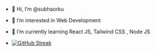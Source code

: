 - 👋 Hi, I’m @subhaorku
- 👀 I’m interested in Web Development
- 🌱 I’m currently learning React JS, Tailwind CSS , Node JS 

- [![GitHub Streak](https://streak-stats.demolab.com?user=subhaorku&theme=highcontrast&border_radius=4.6&date_format=j%20M%5B%20Y%5D&card_width=500&card_height=200)](https://git.io/streak-stats)

<!---
subhaorku/subhaorku is a ✨ special ✨ repository because its `README.md` (this file) appears on your GitHub profile.
You can click the Preview link to take a look at your changes.
--->

